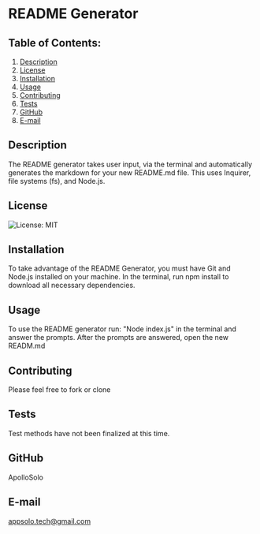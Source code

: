 # README Generator
## Table of Contents:
  1. [Description](#description) 
  2. [License](#License)
  3. [Installation](#Installation)
  4. [Usage](#Usage)  
  5. [Contributing](#Contributing)
  6. [Tests](#Tests)
  7. [GitHub](#GitHub)
  8. [E-mail](#E-mail)
## Description
The README generator takes user input, via the terminal and automatically generates the markdown for your new README.md file. This uses Inquirer, file systems (fs), and Node.js.  
## License
![License: MIT](https://img.shields.io/badge/License-MIT-yellow.svg)
## Installation
To take advantage of the README Generator, you must have Git and Node.js installed on your machine. In the terminal, run npm install to download all necessary dependencies.
## Usage
To use the README generator run: "Node index.js" in the terminal and answer the prompts. After the prompts are answered, open the new READM.md
## Contributing
Please feel free to fork or clone
## Tests
Test methods have not been finalized at this time.
## GitHub
ApolloSolo
## E-mail
appsolo.tech@gmail.com